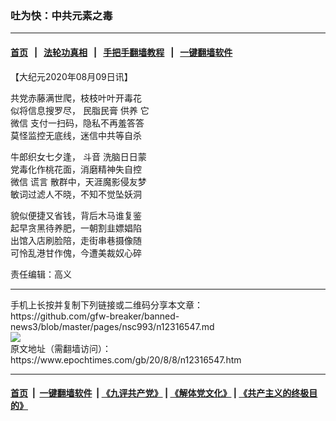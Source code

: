 ### 吐为快：中共元素之毒
------------------------

#### [首页](https://github.com/gfw-breaker/banned-news3/blob/master/README.md) &nbsp;&nbsp;|&nbsp;&nbsp; [法轮功真相](https://github.com/begood0513/basic/blob/master/README.md)  &nbsp;&nbsp;|&nbsp;&nbsp; [手把手翻墙教程](https://github.com/gfw-breaker/guides/wiki)  &nbsp;&nbsp;|&nbsp;&nbsp; [一键翻墙软件](https://github.com/gfw-breaker/nogfw/blob/master/README.md)  



<div><p>
 【大纪元2020年08月09日讯】
</p>
<p>
 共党赤藤满世爬，枝枝叶叶开毒花
 <br/>
 似将信息搜罗尽，
 <ok href="https://www.epochtimes.com/gb/tag/%E6%B0%91%E8%84%82%E6%B0%91%E8%86%8F.html">
  民脂民膏
 </ok>
 <ok href="https://www.epochtimes.com/gb/tag/%E4%BE%9B%E5%85%BB.html">
  供养
 </ok>
 它
 <br/>
 <ok href="https://www.epochtimes.com/gb/tag/%E5%BE%AE%E4%BF%A1.html">
  微信
 </ok>
 支付一扫码，隐私不再羞答答
 <br/>
 莫怪监控无底线，迷信中共等自杀
</p>
<p>
 牛郎织女七夕逢，
 <ok href="https://www.epochtimes.com/gb/tag/%E6%96%97%E9%9F%B3.html">
  斗音
 </ok>
 洗脑日日蒙
 <br/>
 党毒化作桃花面，消磨精神失自控
 <br/>
 <ok href="https://www.epochtimes.com/gb/tag/%E5%BE%AE%E4%BF%A1.html">
  微信
 </ok>
 <ok href="https://www.epochtimes.com/gb/tag/%E8%B0%8E%E8%A8%80.html">
  谎言
 </ok>
 散群中，天涯魔影侵友梦
 <br/>
 敏词过滤人不晓，不知不觉坠妖洞
</p>
<p>
 貌似便捷又省钱，背后木马谁复鉴
 <br/>
 起早贪黑待养肥，一朝割韭嫖娼陷
 <br/>
 出馆入店刷脸陪，走街串巷摄像随
 <br/>
 可怜乱港甘作傀，今遭美裁奴心碎
</p>
<p>
 责任编辑：高义
</p>
</div>
<hr/>
手机上长按并复制下列链接或二维码分享本文章：<br/>
https://github.com/gfw-breaker/banned-news3/blob/master/pages/nsc993/n12316547.md <br/>
<a href='https://github.com/gfw-breaker/banned-news3/blob/master/pages/nsc993/n12316547.md'><img src='https://github.com/gfw-breaker/banned-news3/blob/master/pages/nsc993/n12316547.md.png'/></a> <br/>
原文地址（需翻墙访问）：https://www.epochtimes.com/gb/20/8/8/n12316547.htm


------------------------
#### [首页](https://github.com/gfw-breaker/banned-news3/blob/master/README.md) &nbsp;|&nbsp; [一键翻墙软件](https://github.com/gfw-breaker/nogfw/blob/master/README.md) &nbsp;| [《九评共产党》](https://github.com/gfw-breaker/9ping.md/blob/master/README.md#九评之一评共产党是什么) | [《解体党文化》](https://github.com/gfw-breaker/jtdwh.md/blob/master/README.md) | [《共产主义的终极目的》](https://github.com/gfw-breaker/gczydzjmd.md/blob/master/README.md)


<img src='http://gfw-breaker.win/banned-news3/pages/nsc993/n12316547.md' width='0px' height='0px'/>